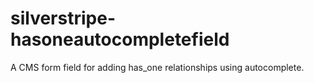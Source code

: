 # silverstripe-hasoneautocompletefield
A CMS form field for adding has_one relationships using autocomplete.
